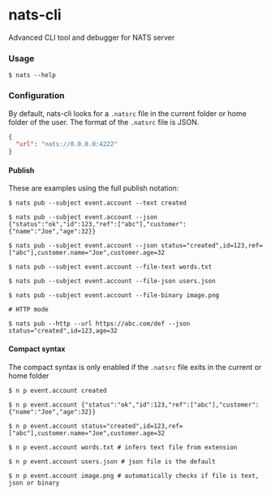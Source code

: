 # nats-cli
Advanced CLI tool and debugger for NATS server

### Usage

```
$ nats --help
```
### Configuration

By default, nats-cli looks for a `.natsrc` file in the current folder or home folder of the user. 
The format of the `.natsrc` file is JSON. 

```json
{
  "url": "nats://0.0.0.0:4222"
}
```

#### Publish

These are examples using the full publish notation:

```
$ nats pub --subject event.account --text created

$ nats pub --subject event.account --json {"status":"ok","id":123,"ref":["abc"],"customer":{"name":"Joe","age":32}}

$ nats pub --subject event.account --json status="created",id=123,ref=["abc"],customer.name="Joe",customer.age=32

$ nats pub --subject event.account --file-text words.txt

$ nats pub --subject event.account --file-json users.json

$ nats pub --subject event.account --file-binary image.png

# HTTP mode

$ nats pub --http --url https://abc.com/def --json status="created",id=123,age=32
```

#### Compact syntax

The compact syntax is only enabled if the `.natsrc` file exits in the current or home folder

```
$ n p event.account created

$ n p event.account {"status":"ok","id":123,"ref":["abc"],"customer":{"name":"Joe","age":32}}

$ n p event.account status="created",id=123,ref=["abc"],customer.name="Joe",customer.age=32

$ n p event.account words.txt # infers text file from extension

$ n p event.account users.json # json file is the default

$ n p event.account image.png # automatically checks if file is text, json or binary
```